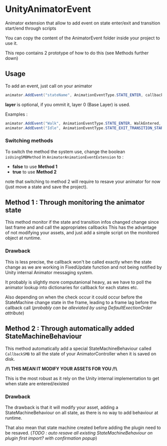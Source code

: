 # UnityAnimatorEvent

Animator extension that allow to add event on state enter/exit and transition start/end through scripts

You can copy the content of the AnimatorEvent folder inside your project to use it.

This repo contains 2 prototype of how to do this (see Methods further down)

## Usage

To add an event, just call on your animator

```csharp
animator.AddEvent("stateName", AnimationEventType.STATE_ENTER, callback, layer);
``` 

**layer** is optional, if you ommit it, layer 0 (Base Layer) is used.

Examples :

```csharp
animator.AddEvent("Walk", AnimationEventType.STATE_ENTER, WalkEntered, animator.GetLayerIndex("LowerBody"));
animator.AddEvent("Idle", AnimationEventType.STATE_EXIT_TRANSITION_START, anim => { Debug.Log("State idle exit transition started at" + Time.time); });
``` 

### Switching methods

To switch the method the system use, change the boolean `isUsingSMBMethod` in `AnimatorAnimationEventExtension` to :
- **false** to use **Method 1**
- **true** to use **Method 2**

note that switching to method 2 will require to resave your animator for now (just move a state and save the project). 

## Method 1 : Through monitoring the animator state

This method monitor if the state and transition infos changed change since last frame and and call the appropriates callbacks
This has the advantage of not modifying your assets, and just add a simple script on the monitored object at runtime.

### Drawback

This is less precise, the callback won't be called exactly when the state change as we are working in FixedUpdate function and not
being notified by Unity internal Animator messaging system.

It probably is slightly more computanional heavy, as we have to poll the animator lookup into dictionaries for callback for each states etc. 
 
Also depending on when the check occur it could occur before the StateMachine change state in the frame, leading to a frame lag before the callback call (_probably
can be alleviated by using DefaultExectionOrder attribute_)


## Method 2 : Through automatically added StateMachineBehaviour 

This method automatically add a special StateMachineBehaviour called `CallbackSMB` to all the state
of your AnimatorController when it is saved on disk.

**/!\\ THIS MEAN IT MODIFY YOUR ASSETS FOR YOU /!\\** 

This is the most robust as it rely on the Unity internal implementation to get when state are entered/existed

### Drawback 

The drawback is that it will modify your asset, adding a StateMachineBehaviour on all state, as there is no
way to add behaviour at runtime.

That also mean that state machine created before adding the plugin need to be resaved.
(_TODO : auto resave all existing StateMachineBehaviour on plugin first import? with confirmation popup_)

